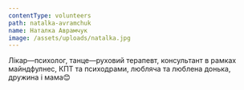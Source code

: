 ```yaml
---
contentType: volunteers
path: natalka-avramchuk
name: Наталка Аврамчук
image: /assets/uploads/natalka.jpg
---
```

Лікар—психолог, танце—руховий терапевт, консультант в рамках майндфулнес, КПТ та психодрами, любляча та люблена донька, дружина і мама😊
